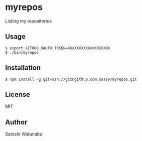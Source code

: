 # myrepos

Listing my repositories

## Usage

```
$ export GITHUB_OAUTH_TOKEN=XXXXXXXXXXXXXXXXXXX
$ ./bin/myrepos
```

## Installation

```
$ npm install -g git+ssh://git@github.com:sassy/myrepos.git
```

## License

MIT

## Author

Satoshi Watanabe

